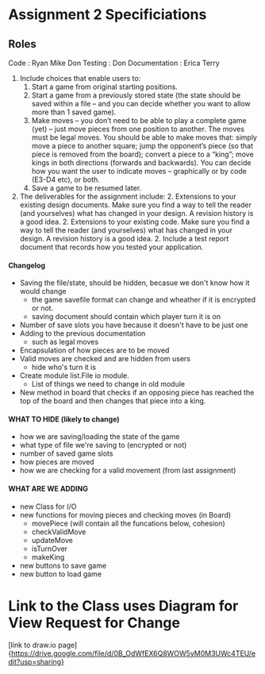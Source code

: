 Assignment 2 Specificiations
============================
Roles
-----

Code : Ryan Mike Don
Testing : Don
Documentation : Erica Terry

1. Include choices that enable users to:  
    1. Start a game from original starting positions. 
    1. Start a game from a previously stored state (the state should be saved within a file – and 
you can decide whether you want to allow more than 1 saved game). 
    1. Make moves – you don’t need to be able to play a complete game (yet) – just move 
pieces from one position to another. The moves must be legal moves. You should be 
able to make moves that: simply move a piece to another square; jump the opponent’s 
piece (so that piece is removed from the board); convert a piece to a “king”; move kings 
in both directions (forwards and backwards). You can decide how you want the user to 
indicate moves – graphically or by code (E3-D4 etc), or both. 
    1. Save a game to be resumed later. 
2. The deliverables for the assignment include: 
    2. Extensions to your existing design documents. Make sure you find a way to tell the 
reader (and yourselves) what has changed in your design. A revision history is a good 
idea. 
    2. Extensions to your existing code. Make sure you find a way to tell the reader (and 
yourselves) what has changed in your design. A revision history is a good idea. 
    2. Include a test report document that records how you tested your application.


#### Changelog


+   Saving the file/state, should be hidden, becasue we don't know how it would change
    -   the game savefile format can change and wheather if it is encrypted or not.
	-   saving document should contain which player turn it is on
+   Number of save slots you have because it doesn't have to be just one
+   Adding to the previous documentation
	-   such as legal moves
+   Encapsulation of how pieces are to be moved
+   Valid moves are checked and are hidden from users
	-   hide who's turn it is 
+   Create module list.File io module.
	-   List of things we need to change in old module
+   New method in board that checks if an opposing piece has reached the top of the board and then changes that piece into a king.


#### WHAT TO HIDE (likely to change)

-   how we are saving/loading the state of the game
-   what type of file we're saving to (encrypted or not)
-   number of saved game slots
-   how pieces are moved
-   how we are checking for a valid movement
(from last assignment)


#### WHAT ARE WE ADDING

-   new Class for I/O
-   new functions for moving pieces and checking moves (in Board)
    -   movePiece (will contain all the funcations below, cohesion)
	-   checkValidMove
	-   updateMove
	-   isTurnOver
	-   makeKing
-   new buttons to save game 
-   new button to load game

Link to the Class uses Diagram for View Request for Change
==========================================================
[link to draw.io page]{https://drive.google.com/file/d/0B_OdWfEX6Q8WOW5yM0M3UWc4TEU/edit?usp=sharing}